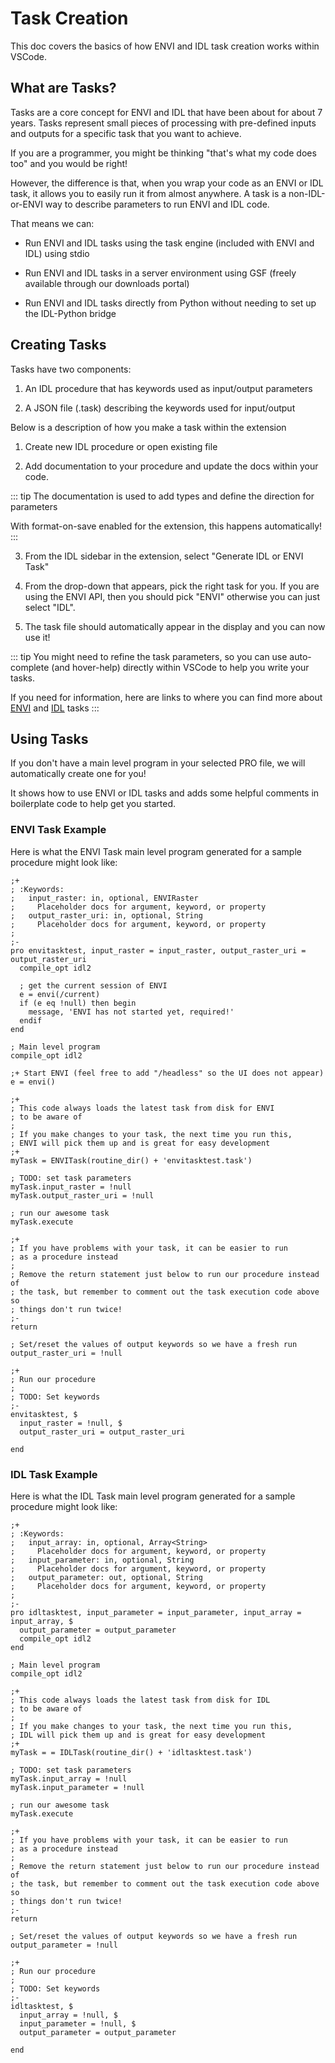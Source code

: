 # Task Creation

This doc covers the basics of how ENVI and IDL task creation works within VSCode.

## What are Tasks?

Tasks are a core concept for ENVI and IDL that have been about for about 7 years. Tasks represent small pieces of processing with pre-defined inputs and outputs for a specific task that you want to achieve.

If you are a programmer, you might be thinking "that's what my code does too" and you would be right!

However, the difference is that, when you wrap your code as an ENVI or IDL task, it allows you to easily run it from almost anywhere. A task is a non-IDL-or-ENVI way to describe parameters to run ENVI and IDL code.

That means we can:

- Run ENVI and IDL tasks using the task engine (included with ENVI and IDL) using stdio

- Run ENVI and IDL tasks in a server environment using GSF (freely available through our downloads portal)

- Run ENVI and IDL tasks directly from Python without needing to set up the IDL-Python bridge

## Creating Tasks

Tasks have two components:

1. An IDL procedure that has keywords used as input/output parameters

2. A JSON file (.task) describing the keywords used for input/output

Below is a description of how you make a task within the extension

1. Create new IDL procedure or open existing file

2. Add documentation to your procedure and update the docs within your code.

::: tip
The documentation is used to add types and define the direction for parameters

With format-on-save enabled for the extension, this happens automatically!
:::

3. From the IDL sidebar in the extension, select "Generate IDL or ENVI Task"

4. From the drop-down that appears, pick the right task for you. If you are using the ENVI API, then you should pick "ENVI" otherwise you can just select "IDL".

5. The task file should automatically appear in the display and you can now use it!

::: tip
You might need to refine the task parameters, so you can use auto-complete (and hover-help) directly within VSCode to help you write your tasks.

If you need for information, here are links to where you can find more about [ENVI](https://www.nv5geospatialsoftware.com/docs/tasktemplateenvi551.html) and [IDL](https://www.nv5geospatialsoftware.com/docs/TaskTemplateIDL8.7.1.html) tasks
:::

## Using Tasks

If you don't have a main level program in your selected PRO file, we will automatically create one for you!

It shows how to use ENVI or IDL tasks and adds some helpful comments in boilerplate code to help get you started.

### ENVI Task Example

Here is what the ENVI Task main level program generated for a sample procedure might look like:

```idl
;+
; :Keywords:
;   input_raster: in, optional, ENVIRaster
;     Placeholder docs for argument, keyword, or property
;   output_raster_uri: in, optional, String
;     Placeholder docs for argument, keyword, or property
;
;-
pro envitasktest, input_raster = input_raster, output_raster_uri = output_raster_uri
  compile_opt idl2

  ; get the current session of ENVI
  e = envi(/current)
  if (e eq !null) then begin
    message, 'ENVI has not started yet, required!'
  endif
end

; Main level program
compile_opt idl2

;+ Start ENVI (feel free to add "/headless" so the UI does not appear)
e = envi()

;+
; This code always loads the latest task from disk for ENVI
; to be aware of
;
; If you make changes to your task, the next time you run this,
; ENVI will pick them up and is great for easy development
;+
myTask = ENVITask(routine_dir() + 'envitasktest.task')

; TODO: set task parameters
myTask.input_raster = !null
myTask.output_raster_uri = !null

; run our awesome task
myTask.execute

;+
; If you have problems with your task, it can be easier to run
; as a procedure instead
;
; Remove the return statement just below to run our procedure instead of
; the task, but remember to comment out the task execution code above so
; things don't run twice!
;-
return

; Set/reset the values of output keywords so we have a fresh run
output_raster_uri = !null

;+
; Run our procedure
;
; TODO: Set keywords
;-
envitasktest, $
  input_raster = !null, $
  output_raster_uri = output_raster_uri

end
```

### IDL Task Example

Here is what the IDL Task main level program generated for a sample procedure might look like:

```idl
;+
; :Keywords:
;   input_array: in, optional, Array<String>
;     Placeholder docs for argument, keyword, or property
;   input_parameter: in, optional, String
;     Placeholder docs for argument, keyword, or property
;   output_parameter: out, optional, String
;     Placeholder docs for argument, keyword, or property
;
;-
pro idltasktest, input_parameter = input_parameter, input_array = input_array, $
  output_parameter = output_parameter
  compile_opt idl2
end

; Main level program
compile_opt idl2

;+
; This code always loads the latest task from disk for IDL
; to be aware of
;
; If you make changes to your task, the next time you run this,
; IDL will pick them up and is great for easy development
;+
myTask = = IDLTask(routine_dir() + 'idltasktest.task')

; TODO: set task parameters
myTask.input_array = !null
myTask.input_parameter = !null

; run our awesome task
myTask.execute

;+
; If you have problems with your task, it can be easier to run
; as a procedure instead
;
; Remove the return statement just below to run our procedure instead of
; the task, but remember to comment out the task execution code above so
; things don't run twice!
;-
return

; Set/reset the values of output keywords so we have a fresh run
output_parameter = !null

;+
; Run our procedure
;
; TODO: Set keywords
;-
idltasktest, $
  input_array = !null, $
  input_parameter = !null, $
  output_parameter = output_parameter

end
```
